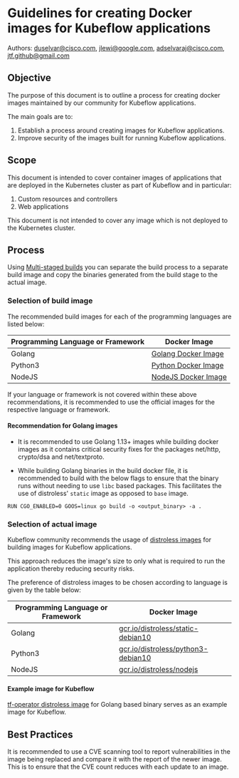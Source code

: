 # Guidelines for creating Docker images for Kubeflow applications

Authors: duselvar@cisco.com, jlewi@google.com, adselvaraj@cisco.com, jtf.github@gmail.com

## Objective

The purpose of this document is to outline a process for creating docker images maintained by our community for Kubeflow applications.

The main goals are to: 

1. Establish a process around creating images for Kubeflow applications.
1. Improve security of the images built for running Kubeflow applications.

## Scope

This document is intended to cover container images of applications that are deployed in the
Kubernetes cluster as part of Kubeflow and in particular:

1. Custom resources and controllers
1. Web applications

This document is not intended to cover any image which is not deployed to the Kubernetes cluster.


## Process

Using [Multi-staged builds](https://docs.docker.com/develop/develop-images/multistage-build/) you can separate the build process to a separate build image and copy the binaries generated from the build stage to the actual image.

### Selection of build image

The recommended build images for each of the programming languages are listed below:

| Programming Language or Framework  | Docker Image |
| ------------- | ------------- |
| Golang  | [Golang Docker Image](https://hub.docker.com/_/golang) |
| Python3  | [Python Docker Image](https://hub.docker.com/_/python) |
| NodeJS  | [NodeJS Docker Image](https://hub.docker.com/_/node/) |

If your language or framework is not covered within these above recommendations, it is recommended to use the official images for the respective language or framework.

#### Recommendation for Golang images

- It is recommended to use Golang 1.13+ images while building docker images as it contains critical security fixes for the packages net/http, crypto/dsa and net/textproto.

- While building Golang binaries in the build docker file, it is recommended to build with the below flags to ensure that the binary runs without needing to use `libc` based packages. This facilitates the use of distroless' `static` image as opposed to `base` image.
```
RUN CGO_ENABLED=0 GOOS=linux go build -o <output_binary> -a .
```

### Selection of actual image

Kubeflow community recommends the usage of [distroless images](https://github.com/GoogleContainerTools/distroless) for building images for Kubeflow applications.

This approach reduces the image's size to only what is required to run the application thereby reducing security risks.

The preference of distroless images to be chosen according to language is given by the table below:


| Programming Language or Framework  | Docker Image |
| ------------- | ------------- |
| Golang  | [gcr.io/distroless/static-debian10](gcr.io/distroless/static-debian10) |
| Python3  | [gcr.io/distroless/python3-debian10](gcr.io/distroless/python3-debian10) |
| NodeJS  | [gcr.io/distroless/nodejs](gcr.io/distroless/nodejs) |

#### Example image for Kubeflow

[tf-operator distroless image](https://github.com/kubeflow/tf-operator/blob/master/build/images/tf_operator/Dockerfile) for Golang based binary serves as an example image for Kubeflow.

## Best Practices

It is recommended to use a CVE scanning tool to report vulnerabilities in the image being replaced and compare it with the report of the newer image. This is to ensure that the CVE count reduces with each update to an image.
